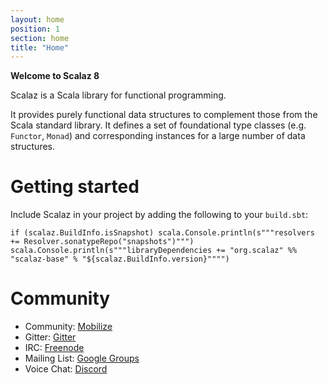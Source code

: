```yaml
---
layout: home
position: 1
section: home
title: "Home"
---
```


**Welcome to Scalaz 8**

Scalaz is a Scala library for functional programming.

It provides purely functional data structures to complement those from the Scala standard library. It defines a set of foundational type classes (e.g. `Functor`, `Monad`) and corresponding instances for a large number of data structures.

# Getting started

Include Scalaz in your project by adding the following to your `build.sbt`:

```tut:evaluated
if (scalaz.BuildInfo.isSnapshot) scala.Console.println(s"""resolvers += Resolver.sonatypeRepo("snapshots")""")
scala.Console.println(s"""libraryDependencies += "org.scalaz" %% "scalaz-base" % "${scalaz.BuildInfo.version}"""")
```

# Community

- Community: [Mobilize](https://scalaz.mobilize.io/)
- Gitter: [Gitter](https://gitter.im/scalaz/scalaz)
- IRC: [Freenode](https://webchat.freenode.net/?channels=%23scalaz&uio=d4)
- Mailing List: [Google Groups](https://groups.google.com/group/scalaz)
- Voice Chat: [Discord](https://discord.gg/eYZhcW)

